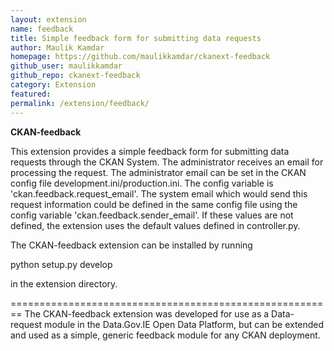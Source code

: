 ```yaml
---
layout: extension
name: feedback
title: Simple feedback form for submitting data requests
author: Maulik Kamdar
homepage: https://github.com/maulikkamdar/ckanext-feedback
github_user: maulikkamdar
github_repo: ckanext-feedback
category: Extension
featured: 
permalink: /extension/feedback/
---
```



**CKAN-feedback**

This extension provides a simple feedback form for submitting data requests through the CKAN System.
The administrator receives an email for processing the request. The administrator email can be set in the CKAN config file development.ini/production.ini. The config variable is 'ckan.feedback.request_email'. The system email which would send this request information could be defined in the same config file using the config variable 'ckan.feedback.sender_email'. If these values are not defined, the extension uses the default values defined in controller.py.

The CKAN-feedback extension can be installed by running 

python setup.py develop

in the extension directory.

========================================================
The CKAN-feedback extension was developed for use as a Data-request module in the Data.Gov.IE Open Data Platform, but can be extended and used as a simple, generic feedback module for any CKAN deployment. 

